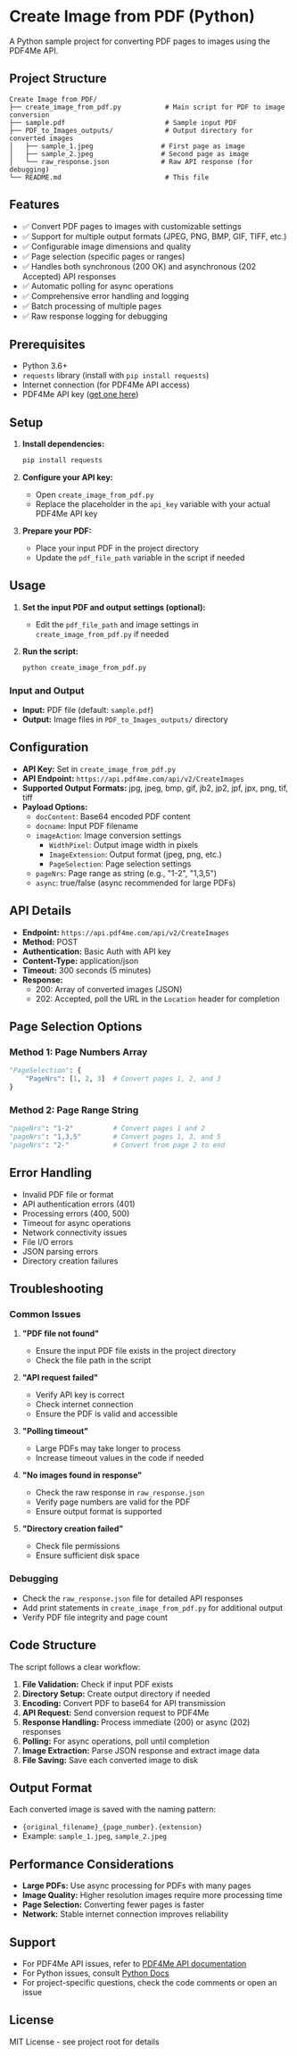 # Create Image from PDF (Python)

A Python sample project for converting PDF pages to images using the PDF4Me API.

## Project Structure

```
Create Image from PDF/
├── create_image_from_pdf.py           # Main script for PDF to image conversion
├── sample.pdf                         # Sample input PDF
├── PDF_to_Images_outputs/             # Output directory for converted images
│   ├── sample_1.jpeg                 # First page as image
│   ├── sample_2.jpeg                 # Second page as image
│   └── raw_response.json             # Raw API response (for debugging)
└── README.md                          # This file
```

## Features

- ✅ Convert PDF pages to images with customizable settings
- ✅ Support for multiple output formats (JPEG, PNG, BMP, GIF, TIFF, etc.)
- ✅ Configurable image dimensions and quality
- ✅ Page selection (specific pages or ranges)
- ✅ Handles both synchronous (200 OK) and asynchronous (202 Accepted) API responses
- ✅ Automatic polling for async operations
- ✅ Comprehensive error handling and logging
- ✅ Batch processing of multiple pages
- ✅ Raw response logging for debugging

## Prerequisites

- Python 3.6+
- `requests` library (install with `pip install requests`)
- Internet connection (for PDF4Me API access)
- PDF4Me API key ([get one here](https://dev.pdf4me.com/dashboard/#/api-keys/))

## Setup

1. **Install dependencies:**
   ```bash
   pip install requests
   ```

2. **Configure your API key:**
   - Open `create_image_from_pdf.py`
   - Replace the placeholder in the `api_key` variable with your actual PDF4Me API key

3. **Prepare your PDF:**
   - Place your input PDF in the project directory
   - Update the `pdf_file_path` variable in the script if needed

## Usage

1. **Set the input PDF and output settings (optional):**
   - Edit the `pdf_file_path` and image settings in `create_image_from_pdf.py` if needed

2. **Run the script:**
   ```bash
   python create_image_from_pdf.py
   ```

### Input and Output

- **Input:** PDF file (default: `sample.pdf`)
- **Output:** Image files in `PDF_to_Images_outputs/` directory

## Configuration

- **API Key:** Set in `create_image_from_pdf.py`
- **API Endpoint:** `https://api.pdf4me.com/api/v2/CreateImages`
- **Supported Output Formats:** jpg, jpeg, bmp, gif, jb2, jp2, jpf, jpx, png, tif, tiff
- **Payload Options:**
  - `docContent`: Base64 encoded PDF content
  - `docname`: Input PDF filename
  - `imageAction`: Image conversion settings
    - `WidthPixel`: Output image width in pixels
    - `ImageExtension`: Output format (jpeg, png, etc.)
    - `PageSelection`: Page selection settings
  - `pageNrs`: Page range as string (e.g., "1-2", "1,3,5")
  - `async`: true/false (async recommended for large PDFs)

## API Details

- **Endpoint:** `https://api.pdf4me.com/api/v2/CreateImages`
- **Method:** POST
- **Authentication:** Basic Auth with API key
- **Content-Type:** application/json
- **Timeout:** 300 seconds (5 minutes)
- **Response:**
  - 200: Array of converted images (JSON)
  - 202: Accepted, poll the URL in the `Location` header for completion

## Page Selection Options

### Method 1: Page Numbers Array
```python
"PageSelection": {
    "PageNrs": [1, 2, 3]  # Convert pages 1, 2, and 3
}
```

### Method 2: Page Range String
```python
"pageNrs": "1-2"          # Convert pages 1 and 2
"pageNrs": "1,3,5"        # Convert pages 1, 3, and 5
"pageNrs": "2-"           # Convert from page 2 to end
```

## Error Handling

- Invalid PDF file or format
- API authentication errors (401)
- Processing errors (400, 500)
- Timeout for async operations
- Network connectivity issues
- File I/O errors
- JSON parsing errors
- Directory creation failures

## Troubleshooting

### Common Issues

1. **"PDF file not found"**
   - Ensure the input PDF file exists in the project directory
   - Check the file path in the script

2. **"API request failed"**
   - Verify API key is correct
   - Check internet connection
   - Ensure the PDF is valid and accessible

3. **"Polling timeout"**
   - Large PDFs may take longer to process
   - Increase timeout values in the code if needed

4. **"No images found in response"**
   - Check the raw response in `raw_response.json`
   - Verify page numbers are valid for the PDF
   - Ensure output format is supported

5. **"Directory creation failed"**
   - Check file permissions
   - Ensure sufficient disk space

### Debugging

- Check the `raw_response.json` file for detailed API responses
- Add print statements in `create_image_from_pdf.py` for additional output
- Verify PDF file integrity and page count

## Code Structure

The script follows a clear workflow:
1. **File Validation:** Check if input PDF exists
2. **Directory Setup:** Create output directory if needed
3. **Encoding:** Convert PDF to base64 for API transmission
4. **API Request:** Send conversion request to PDF4Me
5. **Response Handling:** Process immediate (200) or async (202) responses
6. **Polling:** For async operations, poll until completion
7. **Image Extraction:** Parse JSON response and extract image data
8. **File Saving:** Save each converted image to disk

## Output Format

Each converted image is saved with the naming pattern:
- `{original_filename}_{page_number}.{extension}`
- Example: `sample_1.jpeg`, `sample_2.jpeg`

## Performance Considerations

- **Large PDFs:** Use async processing for PDFs with many pages
- **Image Quality:** Higher resolution images require more processing time
- **Page Selection:** Converting fewer pages is faster
- **Network:** Stable internet connection improves reliability

## Support

- For PDF4Me API issues, refer to [PDF4Me API documentation](https://developer.pdf4me.com/docs/api/)
- For Python issues, consult [Python Docs](https://docs.python.org/3/)
- For project-specific questions, check the code comments or open an issue

## License

MIT License - see project root for details 